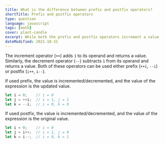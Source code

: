 ```yaml
---
title: What is the difference between prefix and postfix operators?
shortTitle: Prefix and postfix operators
type: question
language: javascript
tags: [math]
cover: plant-candle
excerpt: While both the prefix and postfix operators increment a value, the resulting value of the expression is very different.
dateModified: 2021-10-31
---
```


The increment operator (`++`) adds `1` to its operand and returns a value. Similarly, the decrement operator (`--`) subtracts `1` from its operand and returns a value. Both of these operators can be used either prefix (`++i`, `--i`) or postfix (`i++`, `i--`).

If used prefix, the value is incremented/decremented, and the value of the expression is the updated value.

```js
let i = 0;    // i = 0
let j = ++i;  // i = 1, j = 1
let k = --i;  // i = 0, k = 0
```

If used postfix, the value is incremented/decremented, and the value of the expression is the original value.

```js
let i = 0;    // i = 0
let j = i++;  // i = 1, j = 0
let k = i--;  // i = 0, k = 1
```
